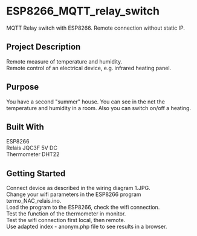 # ESP8266_MQTT_relay_switch
MQTT Relay switch with ESP8266. Remote connection without static IP.
## Project Description
Remote measure of temperature and humidity.  
Remote control of an electrical device, e.g. infrared heating panel.

## Purpose
You have a second "summer" house. You can see in the net the temperature and humidity in a room. Also you can switch on/off a heating. 

## Built With  
ESP8266  
Relais JQC3F 5V DC  
Thermometer DHT22  

## Getting Started  
Connect device as described in the wiring diagram 1.JPG.  
Change your wifi parameters in the ESP8266 program termo_NAC_relais.ino.  
Load the program to the ESP8266, check the wifi connection.  
Test the function of the thermometer in monitor.  
Test the wifi connection first local, then remote.  
Use adapted index - anonym.php file to see results in a browser. 
